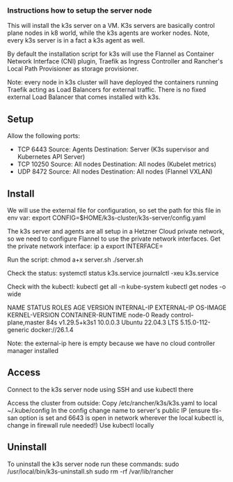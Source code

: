 ### Instructions how to setup the server node
This will install the k3s server on a VM. K3s servers are basically control plane nodes in k8 world, while the k3s agents are worker nodes. Note, every k3s server is in a fact a k3s agent as well.

By default the installation script for k3s will use the Flannel as Container Network Interface (CNI) plugin, Traefik as Ingress Controller and Rancher's Local Path Provisioner as storage provisioner.

Note: every node in k3s cluster will have deployed the containers running Traefik acting as Load Balancers for external traffic. There is no fixed external Load Balancer that comes installed with k3s.

## Setup
Allow the following ports:
- TCP 6443 Source: Agents Destination: Server (K3s supervisor and Kubernetes API Server)
- TCP 10250 Source: All nodes Destination: All nodes (Kubelet metrics)
- UDP 8472 Source: All nodes Destination: All nodes (Flannel VXLAN)

## Install
We will use the external file for configuration, so set the path for this file in env var:
export CONFIG=$HOME/k3s-cluster/k3s-server/config.yaml

The k3s server and agents are all setup in a Hetzner Cloud private network, so we need to configure Flannel to use the private network interfaces.
Get the private network interface:
ip a
export INTERFACE=<private network interface from ip a>

Run the script:
chmod a+x server.sh
./server.sh

Check the status:
systemctl status k3s.service
journalctl -xeu k3s.service

Check with the kubectl:
kubectl get all -n kube-system
kubectl get nodes -o wide

NAME     STATUS   ROLES                  AGE   VERSION        INTERNAL-IP   EXTERNAL-IP   OS-IMAGE             KERNEL-VERSION       CONTAINER-RUNTIME
node-0   Ready    control-plane,master   84s   v1.29.5+k3s1   10.0.0.3      <none>        Ubuntu 22.04.3 LTS   5.15.0-112-generic   docker://26.1.4

Note: the external-ip here is empty because we have no cloud controller manager installed

## Access
Connect to the k3s server node using SSH and use kubectl there

Access the cluster from outside:
Copy /etc/rancher/k3s/k3s.yaml to local ~/.kube/config 
In the config change name to server's public IP (ensure tls-san option is set and 6643 is open in network wherever the local kubectl is, change in firewall rule needed!)
Use kubectl locally

## Uninstall
To uninstall the k3s server node run these commands:
sudo /usr/local/bin/k3s-uninstall.sh
sudo rm -rf /var/lib/rancher